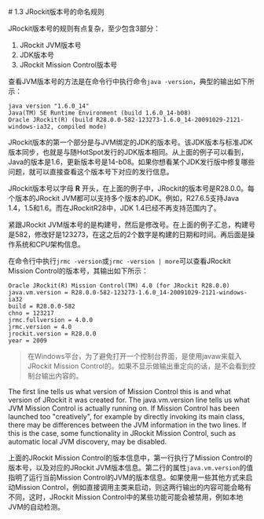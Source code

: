 <a name="1.3" />
# 1.3 JRockit版本号的命名规则

JRockit版本号的规则有点复杂，至少包含3部分：

1. JRockit JVM版本号
2. JDK版本号
3. JRockit Mission Control版本号

查看JVM版本号的方法是在命令行中执行命令`java -version`，典型的输出如下所示：

    java version "1.6.0_14"
    Java(TM) SE Runtime Environment (build 1.6.0_14-b08)
    Oracle JRockit(R) (build R28.0.0-582-123273-1.6.0_14-20091029-2121-windows-ia32, compiled mode)

JRockit版本的第一个部分是与JVM绑定的JDK的版本号。该JDK版本与标准JDK版本同步，也就是与随HotSpot发行的JDK版本相同。从上面的例子可以看到，Java的版本是1.6，更新版本号是14-b08。如果你想看某个JDK发行版中修复哪些问题，就可以直接查看这个版本号下对应的发行信息。

JRockit版本号以字母 **R** 开头，在上面的例子中，JRockit的版本号是R28.0.0。每个版本的JRockit JVM都可以支持多个版本的JDK。例如，R27.6.5支持Java 1.4，1.5和1.6。而在JRockitR28中，JDK 1.4已经不再支持范围内了。

紧跟JRockit JVM版本号的是构建号，然后是修改号。在上面的例子汇总，构建号是582，修改好是123273，在这之后的2个数字是构建的日期和时间。再后面是操作系统和CPU架构信息。

在命令行中执行`jrmc -version`或`jrmc -version | more`可以查看JRockit Mission Control的版本号，其输出如下所示：

    Oracle JRockit(R) Mission Control(TM) 4.0 (for JRockit R28.0.0)
    java.vm.version = R28.0.0-582-123273-1.6.0_14-20091029-2121-windows-ia32
    build = R28.0.0-582
    chno = 123217
    jrmc.fullversion = 4.0.0
    jrmc.version = 4.0
    jrockit.version = R28.0.0
    year = 2009

>在Windows平台，为了避免打开一个控制台界面，是使用javaw来载入JRockit Mission Control的。如果不显示做输出重定向的话，是不会看到控制台输出内容的。

The first line tells us what version of Mission Control this is and what version of
JRockit it was created for. The java.vm.version line tells us what JVM Mission
Control is actually running on. If Mission Control has been launched too "creatively",
for example by directly invoking its main class, there may be differences between
the JVM information in the two lines. If this is the case, some functionality in
JRockit Mission Control, such as automatic local JVM discovery, may be disabled.

上面的JRockit Mission Control的版本信息中，第一行执行了Mission Control的版本号，以及对应的JRockit JVM版本信息。第二行的属性`java.vm.version`的值指明了运行当前Mission Control的JVM的版本信息。如果使用一些其他方式来启动Mission Control，例如直接调用主类来启动，则这两行输出的内容可能会略有不同，这时，JRockit Mission Control中的某些功能可能会被禁用，例如本地JVM的自动检测。

